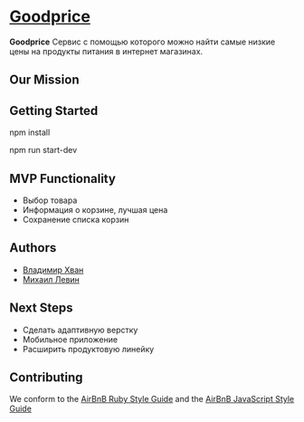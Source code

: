 # [Goodprice](https://mygoodprice.herokuapp.com/)

**Goodprice** Cервис с помощью которого можно найти самые низкие цены на продукты питания в интернет магазинах.

## Our Mission

## Getting Started
npm install


npm run start-dev 

## MVP Functionality
* Выбор товара
* Информация о корзине, лучшая цена  
* Сохранение списка корзин

## Authors 


- [Владимир Хван](https://github.com/beshunmo)
- [Михаил Левин](https://github.com/le0n229)
  
## Next Steps

- Сделать адаптивную верстку
- Мобильное приложение
- Расширить продуктовую линейку

## Contributing

We conform to the [AirBnB Ruby Style Guide](http://airbnb.io/projects/ruby) and the [AirBnB JavaScript Style Guide](http://airbnb.io/projects/javascript)


